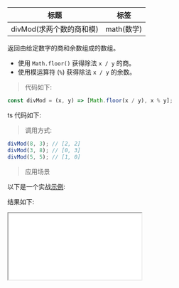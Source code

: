 | 标题                     | 标签       |
| ------------------------ | ---------- |
| divMod(求两个数的商和模) | math(数学) |

返回由给定数字的商和余数组成的数组。

- 使用 `Math.floor()` 获得除法 `x / y` 的商。
- 使用模运算符 (`%`) 获得除法 `x / y` 的余数。

> 代码如下:

```js
const divMod = (x, y) => [Math.floor(x / y), x % y];
```

ts 代码如下:

<div class="code-editor" data-url="codes/javascript/ts/div-mod.ts" data-language="typescript"></div>

> 调用方式:

```js
divMod(8, 3); // [2, 2]
divMod(3, 8); // [0, 3]
divMod(5, 5); // [1, 0]
```

> 应用场景

以下是一个实战<a href="codes/javascript/html/div-mod.html" target="_blank" rel="noopener noreferrer">示例</a>:

<div class="code-editor" data-url="codes/javascript/html/div-mod.html" data-language="html"></div>

结果如下:

<iframe src="codes/javascript/html/div-mod.html"></iframe>
